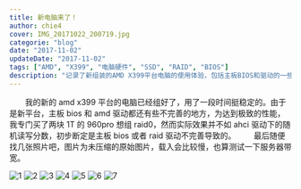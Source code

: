 ```yaml
---
title: 新电脑来了！
author: chie4
cover: IMG_20171022_200719.jpg
categorie: "blog"
date: "2017-11-02"
updateDate: "2017-11-02"
tags: ["AMD", "X399", "电脑硬件", "SSD", "RAID", "BIOS"]
description: "记录了新组装的AMD X399平台电脑的使用体验，包括主板BIOS和驱动的一些问题，以及960pro SSD RAID配置的性能测试结果。"
---
```


&emsp;&emsp;我的新的 amd x399 平台的电脑已经组好了，用了一段时间挺稳定的。由于是新平台，主板 bios 和 amd 驱动都还有些不完善的地方，为达到极致的性能，我专门买了两块 1T 的 960pro 想组 raid0，然而实际效果并不如 ahci 驱动下的随机读写分数，初步断定是主板 bios 或者 raid 驱动不完善导致的。
&emsp;&emsp;最后随便找几张照片吧，图片为未压缩的原始图片，载入会比较慢，也算测试一下服务器带宽。

![1](./IMG_20171022_194237.jpg)
![2](./IMG_20171022_194933.jpg)
![3](./IMG_20171022_195019.jpg)
![4](./IMG_20171022_195418.jpg)
![5](./IMG_20171022_195518.jpg)
![6](./IMG_20171022_200719.jpg)
![7](./IMG_20171022_200743.jpg)
